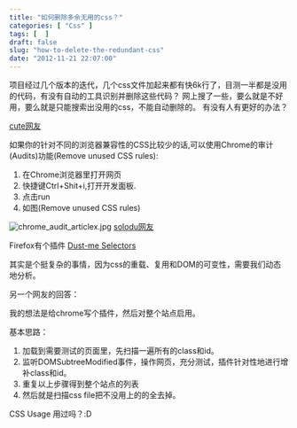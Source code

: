 ```yaml
---
title: "如何删除多余无用的css？"
categories: [ "Css" ]
tags: [  ]
draft: false
slug: "how-to-delete-the-redundant-css"
date: "2012-11-21 22:07:00"
---
```


项目经过几个版本的迭代，几个css文件加起来都有快6k行了，目测一半都是没用的代码，有没有自动的工具识别并删除这些代码？
网上搜了一些，要么就是不好用，要么就是只能搜索出没用的css，不能自动删除的。
有没有人有更好的办法？


<!--more-->


[cute网友](http://segmentfault.com/u/cute)

如果你的针对不同的浏览器兼容性的CSS比较少的话,可以使用Chrome的审计(Audits)功能(Remove unused CSS rules):

 1. 在Chrome浏览器里打开网页
 2. 快捷键Ctrl+Shit+i,打开开发面板.
 3. 点击run
 4. 如图(Remove unused CSS rules)

![chrome_audit_articlex.jpg][1]
[solodu网友](http://segmentfault.com/u/solodu)

Firefox有个插件 [Dust-me Selectors](https://addons.mozilla.org/en-US/firefox/addon/dust-me-selectors/)

其实是个挺复杂的事情，因为css的重载、复用和DOM的可变性，需要我们动态地分析。

另一个网友的回答：

我的想法是给chrome写个插件，然后对整个站点启用。

基本思路：

 1. 加载到需要测试的页面里，先扫描一遍所有的class和id。
 2. 监听DOMSubtreeModified事件，操作网页，充分测试，插件针对性地进行增补class和id。
 3. 重复以上步骤得到整个站点的列表
 4. 然后就是扫描css file把不没用上的的全去掉。

CSS Usage 用过吗？:D


  [1]: https://imgs.gnux.cn/usr/uploads/2015/01/342254963.jpg